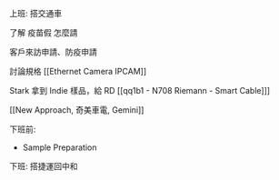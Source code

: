 
上班: 搭交通車

了解 疫苗假 怎麼請  

客戶來訪申請、防疫申請 

討論規格 [[Ethernet Camera IPCAM]]

Stark 拿到 Indie 樣品，給 RD  [[qq1b1 - N708 Riemann - Smart Cable]]]

[[New Approach, 奇美車電, Gemini]]

下班前: 
- Sample Preparation

下班: 搭捷運回中和